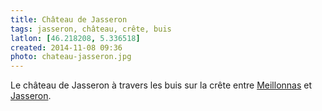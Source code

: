 ```yaml
---
title: Château de Jasseron
tags: jasseron, château, crête, buis
latlon: [46.218208, 5.336518]
created: 2014-11-08 09:36
photo: chateau-jasseron.jpg
---
```


Le château de Jasseron à travers les buis sur la crête entre
[Meillonnas](/tags/meillonnas/) et [Jasseron](/tags/jasseron/).
